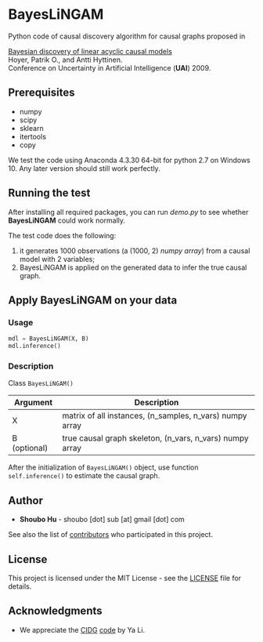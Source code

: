 # BayesLiNGAM

Python code of causal discovery algorithm for causal graphs proposed in

[Bayesian discovery of linear acyclic causal models](https://arxiv.org/abs/1205.2641)  
Hoyer, Patrik O., and Antti Hyttinen.  
Conference on Uncertainty in Artificial Intelligence (**UAI**) 2009.

## Prerequisites

- numpy
- scipy
- sklearn
- itertools
- copy

We test the code using Anaconda 4.3.30 64-bit for python 2.7 on Windows 10. Any later version should still work perfectly.

## Running the test

After installing all required packages, you can run *demo.py* to see whether **BayesLiNGAM** could work normally.

The test code does the following:

1. it generates 1000 observations (a (1000, 2) *numpy array*) from a causal model with 2 variables;
2. BayesLiNGAM is applied on the generated data to infer the true causal graph.

## Apply **BayesLiNGAM** on your data

### Usage

```python
mdl = BayesLiNGAM(X, B)
mdl.inference()
```

### Description

Class `BayesLiNGAM()`

| Argument  | Description  |
|---|---|
|X | matrix of all instances, (n_samples, n_vars) numpy array |
|B (optional) | true causal graph skeleton, (n_vars, n_vars) numpy array |

After the initialization of `BayesLiNGAM()` object, use function `self.inference()` to estimate the causal graph.

## Author

- **Shoubo Hu** - shoubo [dot] sub [at] gmail [dot] com

See also the list of [contributors](https://github.com/amber0309/Multidomain-Discriminant-Analysis/graphs/contributors) who participated in this project.

## License

This project is licensed under the MIT License - see the [LICENSE](LICENSE) file for details.

## Acknowledgments

- We appreciate the [CIDG](https://aaai.org/ocs/index.php/AAAI/AAAI18/paper/view/16595) [code](https://mingming-gong.github.io/papers/CIDG.zip) by Ya Li.
